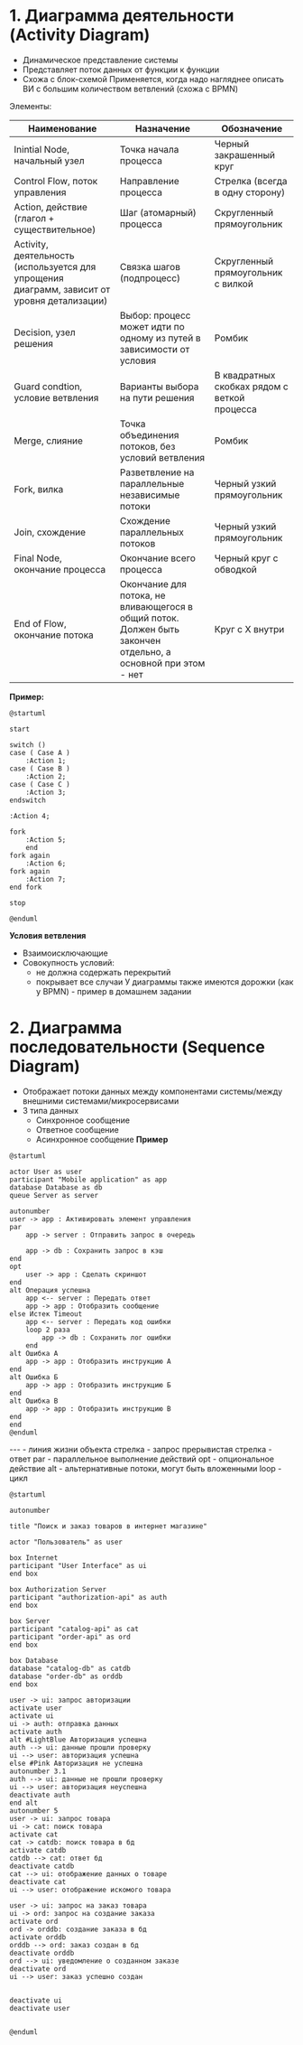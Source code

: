 # 1. Диаграмма деятельности (Activity Diagram)
- Динамическое представление системы
- Представляет поток данных от функции к функции
- Схожа с блок-схемой
Применяется, когда надо нагляднее описать ВИ с большим количеством ветвлений (схожа с BPMN)

Элементы:

| Наименование                                                                                | Назначение                                                                                                    | Обозначение                                  |
| ------------------------------------------------------------------------------------------- | ------------------------------------------------------------------------------------------------------------- | -------------------------------------------- |
| Inintial Node, начальный узел                                                               | Точка начала процесса                                                                                         | Черный закрашенный круг                      |
| Control Flow, поток управления                                                              | Направление процесса                                                                                          | Стрелка (всегда в одну сторону)              |
| Action, действие (глагол + существительное)                                                 | Шаг (атомарный) процесса                                                                                      | Скругленный прямоугольник                    |
| Activity, деятельность (используется для упрощения диаграмм, зависит от уровня детализации) | Связка шагов (подпроцесс)                                                                                     | Скругленный прямоугольник с вилкой           |
| Decision, узел решения                                                                      | Выбор: процесс может идти по одному из путей в зависимости от условия                                         | Ромбик                                       |
| Guard condtion, условие ветвления                                                           | Варианты выбора на пути решения                                                                               | В квадратных скобках рядом с веткой процесса |
| Merge, слияние                                                                              | Точка объединения потоков, без условий ветвления                                                              | Ромбик                                       |
| Fork, вилка                                                                                 | Разветвление на параллельные независимые потоки                                                               | Черный узкий прямоугольник                   |
| Join, схождение                                                                             | Схождение параллельных потоков                                                                                | Черный узкий прямоугольник                   |
| Final Node, окончание процесса                                                              | Окончание всего процесса                                                                                      | Черный круг с обводкой                       |
| End of Flow, окончание потока                                                               | Окончание для потока, не вливающегося в общий поток. Должен быть закончен отдельно, а основной при этом - нет | Круг с Х внутри                              |
**Пример:**
```plantuml
@startuml

start

switch ()
case ( Case A )
	:Action 1;
case ( Case B )
	:Action 2;
case ( Case C )
	:Action 3;
endswitch

:Action 4;

fork
	:Action 5;
	end
fork again
	:Action 6;
fork again
	:Action 7;
end fork

stop

@enduml
```
**Условия ветвления**
- Взаимоисключающие
- Совокупность условий:
	- не должна содержать перекрытий
	- покрывает все случаи
У диаграммы также имеются дорожки (как у BPMN) - пример в домашнем задании

# 2. Диаграмма последовательности (Sequence Diagram)
- Отображает потоки данных между компонентами системы/между внешними системами/микросервисами
- 3 типа данных
	- Синхронное сообщение
	- Ответное сообщение
	- Асинхронное сообщение
**Пример**
```plantuml
@startuml

actor User as user
participant "Mobile application" as app
database Database as db
queue Server as server

autonumber
user -> app : Активировать элемент управления
par
	app -> server : Отправить запрос в очередь
	
	app -> db : Сохранить запрос в кэш
end
opt
	user -> app : Сделать скриншот
end
alt Операция успешна
	app <-- server : Передать ответ
	app -> app : Отобразить сообщение
else Истек Timeout
	app <-- server : Передать код ошибки
	loop 2 раза
		app -> db : Сохранить лог ошибки
	end
alt Ошибка А
	app -> app : Отобразить инструкцию А
end
alt Ошибка Б
	app -> app : Отобразить инструкцию Б
end
alt Ошибка В
	app -> app : Отобразить инструкцию В
end
end
@enduml
```
--- - линия жизни объекта
стрелка - запрос
прерывистая стрелка - ответ
par - параллельное выполнение действий
opt - опциональное действие
alt - альтернативные потоки, могут быть вложенными
loop -  цикл

```plantuml
@startuml

autonumber

title "Поиск и заказ товаров в интернет магазине"

actor "Пользователь" as user

box Internet
participant "User Interface" as ui
end box

box Authorization Server
participant "authorization-api" as auth
end box

box Server
participant "catalog-api" as cat
participant "order-api" as ord
end box

box Database
database "catalog-db" as catdb
database "order-db" as orddb
end box

user -> ui: запрос авторизации
activate user
activate ui
ui -> auth: отправка данных
activate auth
alt #LightBlue Авторизация успешна
auth --> ui: данные прошли проверку
ui --> user: авторизация успешна
else #Pink Авторизация не успешна
autonumber 3.1
auth --> ui: данные не прошли проверку
ui --> user: авторизация неуспешна
deactivate auth
end alt
autonumber 5
user -> ui: запрос товара
ui -> cat: поиск товара
activate cat
cat -> catdb: поиск товара в бд
activate catdb
catdb --> cat: ответ бд
deactivate catdb
cat --> ui: отображение данных о товаре
deactivate cat
ui --> user: отображение искомого товара

user -> ui: запрос на заказ товара
ui -> ord: запрос на создание заказа
activate ord
ord -> orddb: создание заказа в бд
activate orddb
orddb --> ord: заказ создан в бд
deactivate orddb
ord --> ui: уведомление о созданном заказе
deactivate ord
ui --> user: заказ успешно создан


deactivate ui
deactivate user


@enduml
```
